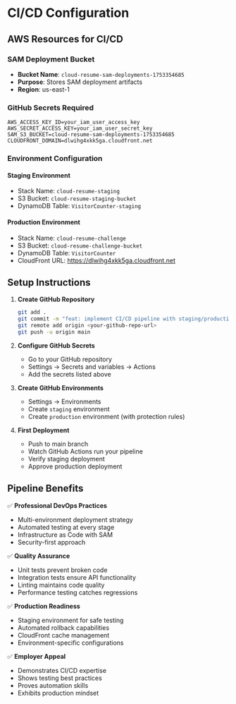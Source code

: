 # CI/CD Configuration

## AWS Resources for CI/CD

### SAM Deployment Bucket
- **Bucket Name**: `cloud-resume-sam-deployments-1753354685`
- **Purpose**: Stores SAM deployment artifacts
- **Region**: us-east-1

### GitHub Secrets Required

```
AWS_ACCESS_KEY_ID=your_iam_user_access_key
AWS_SECRET_ACCESS_KEY=your_iam_user_secret_key
SAM_S3_BUCKET=cloud-resume-sam-deployments-1753354685
CLOUDFRONT_DOMAIN=dlwihg4xkk5ga.cloudfront.net
```

### Environment Configuration

#### Staging Environment
- Stack Name: `cloud-resume-staging`
- S3 Bucket: `cloud-resume-staging-bucket`
- DynamoDB Table: `VisitorCounter-staging`

#### Production Environment
- Stack Name: `cloud-resume-challenge`
- S3 Bucket: `cloud-resume-challenge-bucket`
- DynamoDB Table: `VisitorCounter`
- CloudFront URL: https://dlwihg4xkk5ga.cloudfront.net

## Setup Instructions

1. **Create GitHub Repository**
   ```bash
   git add .
   git commit -m "feat: implement CI/CD pipeline with staging/production environments"
   git remote add origin <your-github-repo-url>
   git push -u origin main
   ```

2. **Configure GitHub Secrets**
   - Go to your GitHub repository
   - Settings → Secrets and variables → Actions
   - Add the secrets listed above

3. **Create GitHub Environments**
   - Settings → Environments
   - Create `staging` environment
   - Create `production` environment (with protection rules)

4. **First Deployment**
   - Push to main branch
   - Watch GitHub Actions run your pipeline
   - Verify staging deployment
   - Approve production deployment

## Pipeline Benefits

✅ **Professional DevOps Practices**
- Multi-environment deployment strategy
- Automated testing at every stage
- Infrastructure as Code with SAM
- Security-first approach

✅ **Quality Assurance**
- Unit tests prevent broken code
- Integration tests ensure API functionality
- Linting maintains code quality
- Performance testing catches regressions

✅ **Production Readiness**
- Staging environment for safe testing
- Automated rollback capabilities
- CloudFront cache management
- Environment-specific configurations

✅ **Employer Appeal**
- Demonstrates CI/CD expertise
- Shows testing best practices
- Proves automation skills
- Exhibits production mindset
